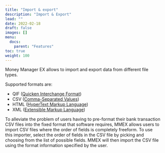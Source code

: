 ```yaml
---
title: "Import & export"
description: "Import & Export"
lead: ""
date: 2022-02-18
draft: false
images: []
menu:
  docs:
    parent: "Features"
toc: true
weight: 100
---
```


Money Manager EX allows to import and export data from different file types.

Supported formats are:

- QIF ([Quicken Interchange Format](https://en.wikipedia.org/wiki/Quicken_Interchange_Format))
- CSV ([Comma-Separated Values](https://en.wikipedia.org/wiki/HTML))
- HTML ([HyperText Markup Language](https://en.wikipedia.org/wiki/HTML))
- XML ([Extensible Markup Language](https://en.wikipedia.org/wiki/XML))

To alleviate the problem of users having to pre-format their bank transaction CSV files into the fixed format that software requires, MMEX allows users to import CSV files where the order of fields is completely freeform. To use this importer, select the order of fields in the CSV file by picking and choosing from the list of possible fields. MMEX will then import the CSV file using the format information specified by the user.